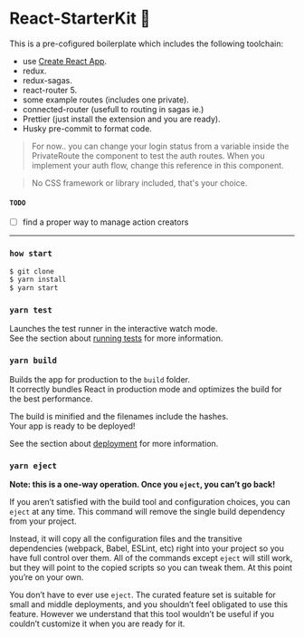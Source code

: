 # React-StarterKit 🚀

This is a pre-cofigured boilerplate which includes the following toolchain:

- use [Create React App](https://github.com/facebook/create-react-app).
- redux.
- redux-sagas.
- react-router 5.
- some example routes (includes one private).
- connected-router (usefull to routing in sagas ie.)
- Prettier (just install the extension and you are ready).
- Husky pre-commit to format code.

> For now.. you can change your login status from a variable inside
> the PrivateRoute the component to test the auth routes. When you implement your auth flow, change this reference in this component.

> No CSS framework or library included, that's your choice.

#### `TODO`

- [ ] find a proper way to manage action creators

---

### `how start`

```bash
$ git clone
$ yarn install
$ yarn start
```

### `yarn test`

Launches the test runner in the interactive watch mode.<br />
See the section about [running tests](https://facebook.github.io/create-react-app/docs/running-tests) for more information.

### `yarn build`

Builds the app for production to the `build` folder.<br />
It correctly bundles React in production mode and optimizes the build for the best performance.

The build is minified and the filenames include the hashes.<br />
Your app is ready to be deployed!

See the section about [deployment](https://facebook.github.io/create-react-app/docs/deployment) for more information.

### `yarn eject`

**Note: this is a one-way operation. Once you `eject`, you can’t go back!**

If you aren’t satisfied with the build tool and configuration choices, you can `eject` at any time. This command will remove the single build dependency from your project.

Instead, it will copy all the configuration files and the transitive dependencies (webpack, Babel, ESLint, etc) right into your project so you have full control over them. All of the commands except `eject` will still work, but they will point to the copied scripts so you can tweak them. At this point you’re on your own.

You don’t have to ever use `eject`. The curated feature set is suitable for small and middle deployments, and you shouldn’t feel obligated to use this feature. However we understand that this tool wouldn’t be useful if you couldn’t customize it when you are ready for it.
